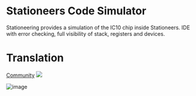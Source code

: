 # Stationeers Code Simulator

Stationeering provides a simulation of the IC10 chip inside Stationeers. IDE with error checking, full visibility of stack, registers and devices.

# Translation

[Community](https://translate.traineratwot.site/engage/ic10/)
[![](http://translate.traineratwot.site/widget/ic10/locales/en/multi-auto.svg)](http://translate.traineratwot.site/engage/ic10/)

![image](https://github.com/Stationeers-ic/stationeers-code-simulator/assets/41589091/5a9a9306-3347-4349-9037-ab47d05f0979)

